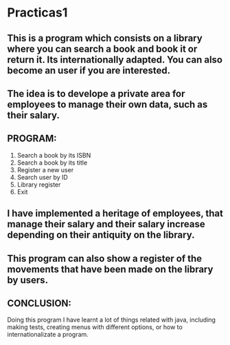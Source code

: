# Practicas1
## This is a program which consists on a library where you can search a book and book it or return it. Its internationally  adapted. You can also become an user if you are interested.
## The idea is to develope a private area for employees to manage their own data, such as  their salary.

## PROGRAM:

1. Search a book by its ISBN
2. Search a book by its title
3. Register a new user
4. Search user by ID
5. Library register
0. Exit

## I have implemented a heritage of employees, that manage their salary and their salary increase depending on their antiquity on the library.

## This program can also show a register of the movements that have been made on the library by users.

## CONCLUSION:

Doing this program I have learnt a lot of things related with java, including making tests, creating menus with different options, or how to internationalizate a program.
